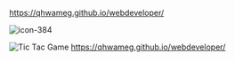 https://qhwameg.github.io/webdeveloper/

![icon-384](https://github.com/QhwameG/webdeveloper/assets/155410111/5003f5ec-30d8-4ec1-ab7b-5f9a50bebbf7)



![Tic Tac](https://github.com/QhwameG/webdeveloper/assets/155410111/42a19608-4cfc-41c6-ad1b-69bd34e3945b)
Game
https://qhwameg.github.io/webdeveloper/

